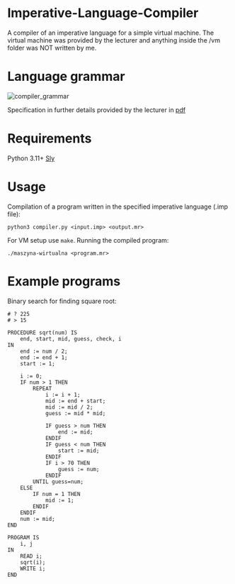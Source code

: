 # Imperative-Language-Compiler
A compiler of an imperative language for a simple virtual machine.
The virtual machine was provided by the lecturer and anything inside the /vm folder was NOT written by me.

# Language grammar
![compiler_grammar](https://github.com/Lavreen/Imperative-Language-Compiler/assets/37329745/e1359e9c-9df1-4b05-8fcc-c95ce0b52fe3)

Specification in further details provided by the lecturer in [pdf](https://github.com/Lavreen/Imperative-Language-Compiler/files/14602040/compiler_specification.pdf)

# Requirements
Python 3.11+
[Sly](https://pypi.org/project/sly/)

# Usage
Compilation of a program written in the specified imperative language (.imp file):
```
python3 compiler.py <input.imp> <output.mr>
```
For VM setup use `make`.
Running the compiled program:
```
./maszyna-wirtualna <program.mr>
```

# Example programs
Binary search for finding square root:
```
# ? 225
# > 15

PROCEDURE sqrt(num) IS
	end, start, mid, guess, check, i
IN
	end := num / 2;
    end := end + 1;
	start := 1;

    i := 0;
    IF num > 1 THEN
        REPEAT
            i := i + 1;
            mid := end + start;
            mid := mid / 2;
            guess := mid * mid;
            
            IF guess > num THEN
                end := mid;
            ENDIF
            IF guess < num THEN
                start := mid;
            ENDIF
            IF i > 70 THEN
                guess := num;
            ENDIF
        UNTIL guess=num; 
    ELSE
        IF num = 1 THEN
            mid := 1;
        ENDIF
    ENDIF
	num := mid;
END	

PROGRAM IS
	i, j
IN
	READ i;
	sqrt(i);
	WRITE i;
END
```


